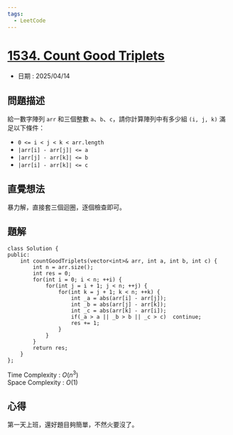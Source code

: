 ```yaml
---
tags:
  - LeetCode
---
```


# [1534. Count Good Triplets](https://leetcode.com/problems/count-good-triplets/description/)  

+ 日期 : 2025/04/14  

## 問題描述  

給一數字陣列 `arr` 和三個整數 `a`、`b`、`c`，請你計算陣列中有多少組 `(i, j, k)` 滿足以下條件：  

+ `0 <= i < j < k < arr.length`  
+ `|arr[i] - arr[j]| <= a`  
+ `|arr[j] - arr[k]| <= b`  
+ `|arr[i] - arr[k]| <= c`  

## 直覺想法  

暴力解，直接套三個迴圈，逐個檢查即可。  

## 題解  

```cpp=
class Solution {
public:
    int countGoodTriplets(vector<int>& arr, int a, int b, int c) {
        int n = arr.size();
        int res = 0;
        for(int i = 0; i < n; ++i) {
            for(int j = i + 1; j < n; ++j) {
                for(int k = j + 1; k < n; ++k) {
                    int _a = abs(arr[i] - arr[j]);
                    int _b = abs(arr[j] - arr[k]);
                    int _c = abs(arr[k] - arr[i]);
                    if(_a > a || _b > b || _c > c)  continue;
                    res += 1;
                }
            }
        }
        return res;
    }
};
```

Time Complexity : $O(n^3)$  
Space Complexity : $O(1)$  

## 心得  

第一天上班，還好題目夠簡單，不然火要沒了。  

